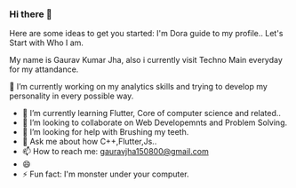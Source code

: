 ### Hi there 👋

<!--
**Jhajeen01/Jhajeen01** is a ✨ _special_ ✨ repository because its `README.md` (this file) appears on your GitHub profile.
-->
Here are some ideas to get you started:
I'm Dora guide to my profile..
Let's Start with Who I am.

My name is Gaurav Kumar Jha, also i currently visit Techno Main everyday for my attandance.

🔭 I’m currently working on my analytics skills and trying to develop my personality in every possible way.
- 🌱 I’m currently learning Flutter, Core of computer science and related..
- 👯 I’m looking to collaborate on Web Developemnts and Problem Solving.
- 🤔 I’m looking for help with Brushing my teeth.
- 💬 Ask me about how C++,Flutter,Js..
- 📫 How to reach me: gauravjha150800@gmail.com
- 😄 
- ⚡ Fun fact: I'm monster under your computer.

